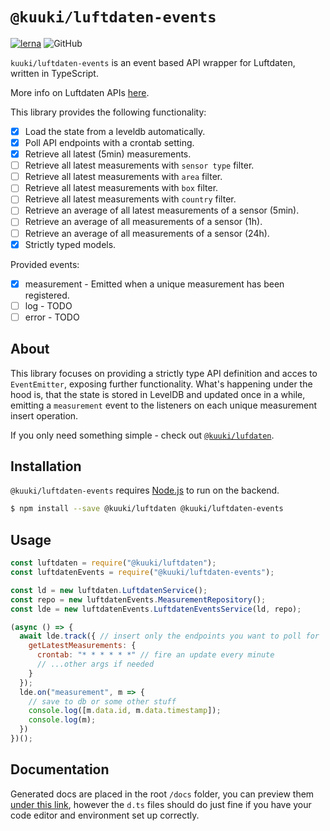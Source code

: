 # `@kuuki/luftdaten-events`
[![lerna](https://img.shields.io/badge/maintained%20with-lerna-cc00ff.svg)](https://lerna.js.org/)
![GitHub](https://img.shields.io/github/license/dacturne/kuuki)

`kuuki/luftdaten-events` is an event based API wrapper for Luftdaten, written in TypeScript.

More info on Luftdaten APIs [here](https://github.com/opendata-stuttgart/meta/wiki/APIs).

This library provides the following functionality:
- [x] Load the state from a leveldb automatically.
- [x] Poll API endpoints with a crontab setting.
- [x] Retrieve all latest (5min) measurements.
- [ ] Retrieve all latest measurements with `sensor type` filter.
- [ ] Retrieve all latest measurements with `area` filter.
- [ ] Retrieve all latest measurements with `box` filter.
- [ ] Retrieve all latest measurements with `country` filter.
- [ ] Retrieve an average of all latest measurements of a sensor (5min).
- [ ] Retrieve an average of all measurements of a sensor (1h).
- [ ] Retrieve an average of all measurements of a sensor (24h).
- [x] Strictly typed models.

Provided events:
- [x] measurement - Emitted when a unique measurement has been registered.
- [ ] log - TODO
- [ ] error - TODO

## About
This library focuses on providing a strictly type API definition and acces to `EventEmitter`, exposing further functionality. What's happening under the hood is, that the state is stored in LevelDB and updated once in a while, emitting a `measurement` event to the listeners on each unique measurement insert operation.

If you only need something simple - check out [`@kuuki/lufdaten`](https://github.com/Dacturne/kuuki/tree/master/packages/luftdaten).

## Installation
`@kuuki/luftdaten-events` requires [Node.js](https://nodejs.org/) to run on the backend.

```sh
$ npm install --save @kuuki/luftdaten @kuuki/luftdaten-events
```

## Usage
```javascript
const luftdaten = require("@kuuki/luftdaten");
const luftdatenEvents = require("@kuuki/luftdaten-events");

const ld = new luftdaten.LuftdatenService();
const repo = new luftdatenEvents.MeasurementRepository();
const lde = new luftdatenEvents.LuftdatenEventsService(ld, repo);

(async () => {
  await lde.track({ // insert only the endpoints you want to poll for
    getLatestMeasurements: {
      crontab: "* * * * * *" // fire an update every minute
      // ...other args if needed
    }
  });
  lde.on("measurement", m => {
    // save to db or some other stuff
    console.log([m.data.id, m.data.timestamp]);
    console.log(m);
  })
})();
```

## Documentation
Generated docs are placed in the root `/docs` folder, you can preview them [under this link](https://dacturne.github.io/kuuki/luftdaten-events/), however the `d.ts` files should do just fine if you have your code editor and environment set up correctly.
